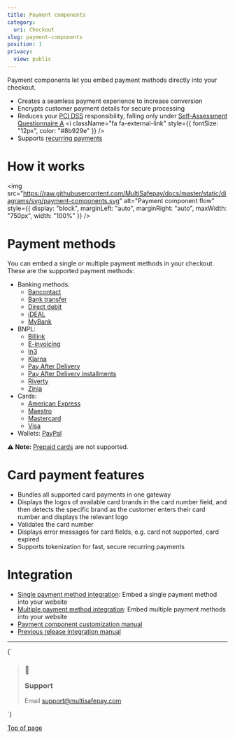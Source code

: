 ```yaml
---
title: Payment components
category:
  uri: Checkout
slug: payment-components
position: 1
privacy:
  view: public
---
```

Payment components let you embed payment methods directly into your checkout.

* Creates a seamless payment experience to increase <Glossary>conversion</Glossary>
* Encrypts customer payment details for secure processing
* Reduces your [PCI DSS](/docs/pci-dss/) responsibility, falling only under <a href="https://www.pcisecuritystandards.org/documents/SAQ_A_v3.pdf" target="_blank">Self-Assessment Questionnaire A</a> <i className="fa fa-external-link" style={{ fontSize: "12px", color: "#8b929e" }} />
* Supports [recurring payments](/docs/recurring-payments/)

# How it works

<img src="https://raw.githubusercontent.com/MultiSafepay/docs/master/static/diagrams/svg/payment-components.svg" alt="Payment component flow" style={{ display: "block", marginLeft: "auto", marginRight: "auto", maxWidth: "750px", width: "100%" }} />

# Payment methods

You can embed a single or multiple payment methods in your checkout.\
These are the supported payment methods:

* Banking methods:
  * [Bancontact](/docs/bancontact/)
  * [Bank transfer](/docs/bank-transfer/)
  * [Direct debit](/docs/direct-debit/)
  * [iDEAL](/docs/ideal/)
  * [MyBank](/docs/mybank/)
* <Glossary>BNPL</Glossary>:
  * [Billink](/docs/billink/)
  * [E-invoicing](/docs/e-invoicing/)
  * [In3](/docs/in3/)
  * [Klarna](/docs/klarna/)
  * [Pay After Delivery](/docs/pay-after-delivery/)
  * [Pay After Delivery installments](/docs/pay-after-delivery-installments/)
  * [Riverty](/docs/riverty/)
  * [Zinia](/docs/zinia/)
* Cards:
  * [American Express](/docs/card-payments/)
  * [Maestro](/docs/card-payments/)
  * [Mastercard](/docs/card-payments/)
  * [Visa](/docs/card-payments/)
* Wallets: [PayPal](/docs/paypal/)

**⚠️ Note:** [Prepaid cards](/docs/prepaid-cards/) are not supported.

# Card payment features

* Bundles all supported card payments in one <Glossary>gateway</Glossary>
* Displays the logos of available card brands in the card number field, and then detects the specific brand as the customer enters their card number and displays the relevant logo
* Validates the card number
* Displays error messages for card fields, e.g. card not supported, card expired
* Supports tokenization for fast, secure recurring payments

# Integration

* [Single payment method integration](/docs/payment-component-single/): Embed a single payment method into your website
* [Multiple payment method integration](/docs/payment-component-multiple/): Embed multiple payment methods into your website
* [Payment component customization manual](/docs/payment-component-customization/)
* [Previous release integration manual](/docs/payment-component-previous-release/)<br />

***

<HTMLBlock>{`
<blockquote className="callout callout_info">
    <h3 className="callout-heading false">
        <span className="callout-icon">💬</span>
        <p>Support</p>
    </h3>
    <p>Email <a href="mailto:support@multisafepay.com">support@multisafepay.com</a></p>
</blockquote>
`}</HTMLBlock>

[Top of page](#)
